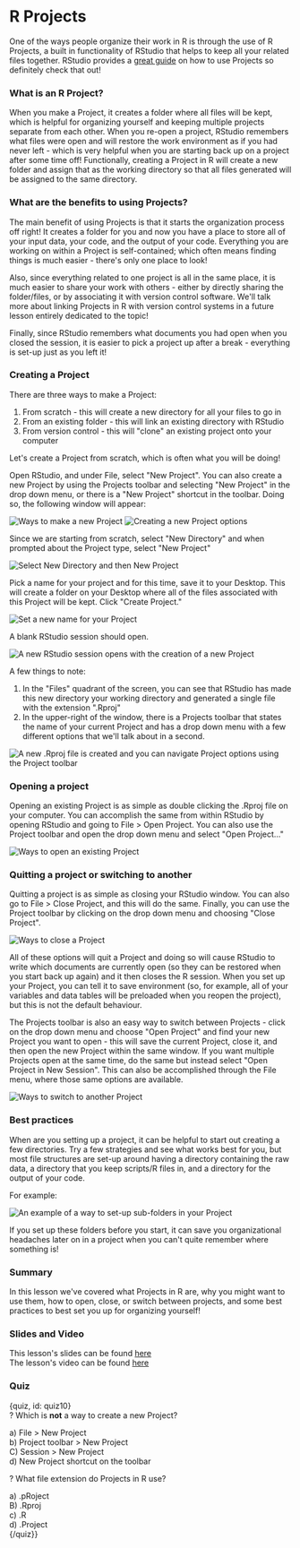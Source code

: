 # R Projects 

One of the ways people organize their work in R is through the use of R Projects, a built in functionality of RStudio that helps to keep all your related files together. RStudio provides a [great guide](https://support.rstudio.com/hc/en-us/articles/200526207-Using-Projects) on how to use Projects so definitely check that out! 

### What is an R Project? 

When you make a Project, it creates a folder where all files will be kept, which is helpful for organizing yourself and keeping multiple projects separate from each other. When you re-open a project, RStudio remembers what files were open and will restore the work environment as if you had never left - which is very helpful when you are starting back up on a project after some time off! Functionally, creating a Project in R will create a new folder and assign that as the working directory so that all files generated will be assigned to the same directory. 

### What are the benefits to using Projects? 

The main benefit of using Projects is that it starts the organization process off right! It creates a folder for you and now you have a place to store all of your input data, your code, and the output of your code. Everything you are working on within a Project is self-contained; which often means finding things is much easier - there's only one place to look! 

Also, since everything related to one project is all in the same place, it is much easier to share your work with others - either by directly sharing the folder/files, or by associating it with version control software. We'll talk more about linking Projects in R with version control systems in a future lesson entirely dedicated to the topic!

Finally, since RStudio remembers what documents you had open when you closed the session, it is easier to pick a project up after a break - everything is set-up just as you left it!

### Creating a Project

There are three ways to make a Project: 
1) From scratch - this will create a new directory for all your files to go in   
2) From an existing folder - this will link an existing directory with RStudio  
3) From version control - this will "clone" an existing project onto your computer

Let's create a Project from scratch, which is often what you will be doing! 

Open RStudio, and under File, select "New Project". You can also create a new Project by using the Projects toolbar and selecting "New Project" in the drop down menu, or there is a "New Project" shortcut in the toolbar. Doing so, the following window will appear: 

![Ways to make a new Project](images/05_projects_in_r/05_file_organization_projects_in_R-3.png)
![Creating a new Project options](images/05_projects_in_r/05_file_organization_projects_in_R-4.png)

Since we are starting from scratch, select "New Directory" and when prompted about the Project type, select "New Project"

![Select New Directory and then New Project ](images/05_projects_in_r/05_file_organization_projects_in_R-5.png)

Pick a name for your project and for this time, save it to your Desktop. This will create a folder on your Desktop where all of the files associated with this Project will be kept. Click "Create Project."

![Set a new name for your Project](images/05_projects_in_r/05_file_organization_projects_in_R-6.png)

A blank RStudio session should open. 

![A new RStudio session opens with the creation of a new Project](images/05_projects_in_r/05_file_organization_projects_in_R-7.png)

A few things to note:  
1) In the "Files" quadrant of the screen, you can see that RStudio has made this new directory your working directory and generated a single file with the extension ".Rproj"  
2) In the upper-right of the window, there is a Projects toolbar that states the name of your current Project and has a drop down menu with a few different options that we'll talk about in a second. 

![A new .Rproj file is created and you can navigate Project options using the Project toolbar](images/05_projects_in_r/05_file_organization_projects_in_R-8.png)

### Opening a project

Opening an existing Project is as simple as double clicking the .Rproj file on your computer. You can accomplish the same from within RStudio by opening RStudio and going to File > Open Project. You can also use the Project toolbar and open the drop down menu and select "Open Project..."

![Ways to open an existing Project](images/05_projects_in_r/05_file_organization_projects_in_R-9.png)

### Quitting a project or switching to another

Quitting a project is as simple as closing your RStudio window. You can also go to File > Close Project, and this will do the same. Finally, you can use the Project toolbar by clicking on the drop down menu and choosing "Close Project".

![Ways to close a Project](images/05_projects_in_r/05_file_organization_projects_in_R-10.png)

All of these options will quit a Project and doing so will cause RStudio to write which documents are currently open (so they can be restored when you start back up again) and it then closes the R session. When you set up your Project, you can tell it to save environment (so, for example, all of your variables and data tables will be preloaded when you reopen the project), but this is not the default behaviour. 

The Projects toolbar is also an easy way to switch between Projects - click on the drop down menu and choose "Open Project" and find your new Project you want to open - this will save the current Project, close it, and then open the new Project within the same window. If you want multiple Projects open at the same time, do the same but instead select "Open Project in New Session". This can also be accomplished through the File menu, where those same options are available. 

![Ways to switch to another Project](images/05_projects_in_r/05_file_organization_projects_in_R-11.png)

### Best practices

When are you setting up a project, it can be helpful to start out creating a few directories. Try a few strategies and see what works best for you, but most file structures are set-up around having a directory containing the raw data, a directory that you keep scripts/R files in, and a directory for the output of your code. 

For example: 

![An example of a way to set-up sub-folders in your Project](images/05_projects_in_r/05_file_organization_projects_in_R-12.png)

If you set up these folders before you start, it can save you organizational headaches later on in a project when you can't quite remember where something is! 

### Summary

In this lesson we've covered what Projects in R are, why you might want to use them, how to open, close, or switch between projects, and some best practices to best set you up for organizing yourself! 

### Slides and Video

This lesson's slides can be found [here](https://docs.google.com/presentation/d/1XEJ6Vr7DA6wCD1E9QTuWPBgNttBzA5sv83uqdTIj_vk/edit?usp=sharing)  
The lesson's video can be found [here]()  

### Quiz

{quiz, id: quiz10}  
? Which is **not** a way to create a new Project?  

a) File > New Project  
b) Project toolbar > New Project  
C) Session > New Project  
d) New Project shortcut on the toolbar

? What file extension do Projects in R use?  

a) .pRoject    
B) .Rproj   
c) .R    
d) .Project  
{/quiz}}

